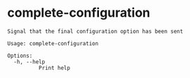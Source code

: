 # complete-configuration

```
Signal that the final configuration option has been sent

Usage: complete-configuration

Options:
  -h, --help
          Print help

```